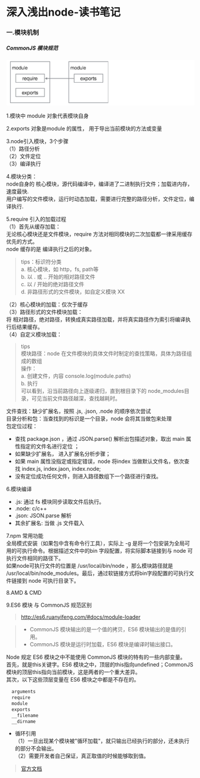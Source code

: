 # 深入浅出node-读书笔记  

### 一.模块机制
##### CommonJS 模块规范

![](/images/1528425635mw.png)

1.模块中 module 对象代表模块自身 

2.exports 对象是module 的属性， 用于导出当前模块的方法或变量

3.node引入模块，3个步骤  
（1）路径分析  
（2）文件定位  
（3）编译执行   

4.模块分类：  
node自身的 核心模块，源代码编译中，编译进了二进制执行文件；加载进内存，速度最快.  
用户编写的文件模块，运行时动态加载，需要进行完整的路径分析，文件定位，编译执行. 

5.require 引入的加载过程  
（1）首先从缓存加载：  
无论核心模块还是文件模块，require 方法对相同模块的二次加载都一律采用缓存优先的方式。  
node 缓存的是 编译执行之后的对象。

> tips：标识符分类  
a. 核心模块，如 http，fs, path等  
b. 以 . 或 .. 开始的相对路径文件  
c. 以 / 开始的绝对路径文件  
d. 非路径形式的文件模块，如自定义模块 XX

（2）核心模块的加载：仅次于缓存  
（3）路径形式的文件模块加载：  
将 相对路径，绝对路径，转换成真实路径加载，并将真实路径作为索引将编译执行后结果缓存。  
（4）自定义模块加载：  
> tips  
模块路径：node 在文件模块的具体文件时制定的查找策略，具体为路径组成的数组  
操作：  
a. 创建文件，内容 console.log(module.paths)  
b. 执行   
可以看到，沿当前路径向上逐级递归，直到根目录下的 node_modules目录，可见当前文件路径越深，查找越耗时。

文件查找：缺少扩展名，按照 .js, .json, .node 的顺序依次尝试  
目录分析和包：当查找到的标识是一个目录，node 会将其当做包来处理  
包定位过程：   
   - 查找 package.json ，通过 JSON.parse() 解析出包描述对象，取出 main 属性指定的文件名进行定位 ；
   - 如果缺少扩展名， 进入扩展名分析步骤；
   - 如果 main 属性没指定或指定错误，node 将index 当做默认文件名，依次查找 index.js, index.jaon, index.node; 
   - 没有定位成功任何文件，则进入路径数组下一个路径进行查找。
   
6.模块编译  
- .js: 通过 fs 模块同步读取文件后执行。  
- .node:  c/c++  
- .json:  JSON.parse 解析  
- 其余扩展名: 当做 .js 文件载入

7.npm 常用功能  
全局模式安装（如果包中含有命令行工具），实际上 -g 是将一个包安装为全局可用的可执行命令。根据描述文件中的bin 字段配置，将实际脚本链接到与 node 可执行文件相同的路径下。  
如果node可执行文件的位置是 /usr/local/bin/node ，那么模块路径就是 /usr/local/bin/node_modules。最后，通过软链接方式将bin字段配置的可执行文件链接到 node 可执行目录下。  

8.AMD & CMD

9.ES6 模块 与 CommonJS 规范区别
> http://es6.ruanyifeng.com/#docs/module-loader  

>   - CommonJS 模块输出的是一个值的拷贝，ES6 模块输出的是值的引用。 
>   - CommonJS 模块是运行时加载，ES6 模块是编译时输出接口。
   
   Node 规定 ES6 模块之中不能使用 CommonJS 模块的特有的一些内部变量。  
   首先，就是this关键字。ES6 模块之中，顶层的this指向undefined；CommonJS 模块的顶层this指向当前模块，这是两者的一个重大差异。  
   其次，以下这些顶层变量在 ES6 模块之中都是不存在的。

      arguments
      require
      module
      exports
      __filename
      __dirname

- 循环引用  
（1）一旦出现某个模块被"循环加载"，就只输出已经执行的部分，还未执行的部分不会输出。  
（2）需要开发者自己保证，真正取值的时候能够取到值。

> [官方文档](https://nodejs.org/api/modules.html#modules_cycles)



